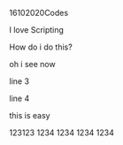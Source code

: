 16102020Codes

I love Scripting

How do i do this?

oh i see now

line 3

line 4

this is easy

123123
1234
1234
1234
1234
